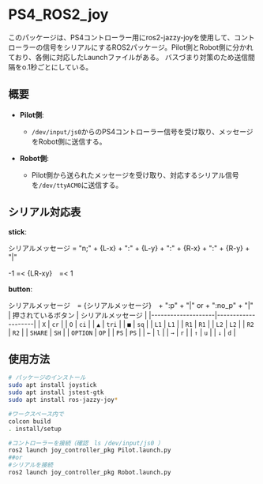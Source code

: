# PS4_ROS2_joy

このパッケージは、PS4コントローラー用にros2-jazzy-joyを使用して、コントローラーの信号をシリアルにするROS2パッケージ。Pilot側とRobot側に分かれており、各側に対応したLaunchファイルがある。
バスづまり対策のため送信間隔をo.1秒ごとにしている。

## 概要

- **Pilot側**:
  - `/dev/input/js0`からのPS4コントローラー信号を受け取り、メッセージをRobot側に送信する。

- **Robot側**:
  - Pilot側から送られたメッセージを受け取り、対応するシリアル信号を`/dev/ttyACM0`に送信する。

## シリアル対応表
**stick**:

シリアルメッセージ = "n;" + {L-x} + ":" + {L-y} + ":" + {R-x} + ":" + {R-y} + "|"

-1 =< {LR-xy}　=< 1

**button**:

シリアルメッセージ　= {シリアルメッセージ}　+ ":p" + "|" or + ":no_p" + "|"
| 押されているボタン | シリアルメッセージ |
|--------------------|--------------------|
| `X`                | `cr`               |
| `O`                | `ci`               |
| `▲`                | `tri`              |
| `■`                | `sq`               |
| `L1`               | `L1`               |
| `R1`               | `R1`               |
| `L2`               | `L2`               |
| `R2`               | `R2`               |
| `SHARE`            | `SH`               |
| `OPTION`           | `OP`               |
| `PS`               | `PS`               |
| `←`                | `l`                |
| `→`                | `r`                |
| `↑`                | `u`                |
| `↓`                | `d`                |

## 使用方法

```bash
# パッケージのインストール
sudo apt install joystick
sudo apt install jstest-gtk
sudo apt install ros-jazzy-joy*

#ワークスペース内で
colcon build
. install/setup

#コントローラーを接続（確認　ls /dev/input/js0 ）
ros2 launch joy_controller_pkg Pilot.launch.py
##or
#シリアルを接続
ros2 launch joy_controller_pkg Robot.launch.py
```
